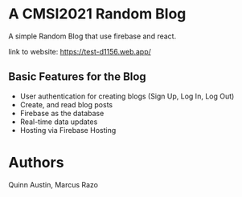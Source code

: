 # A CMSI2021 Random Blog
A simple Random Blog that use firebase and react.

link to website:
https://test-d1156.web.app/

## Basic Features for the Blog

- User authentication for creating blogs (Sign Up, Log In, Log Out)
- Create, and read blog posts
- Firebase as the database
- Real-time data updates
- Hosting via Firebase Hosting

# Authors
Quinn Austin, Marcus Razo

